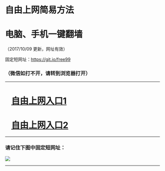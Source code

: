 ﻿# 自由上网简易方法

# 电脑、手机一键翻墙

（2017/10/09 更新，网址有效）

固定短网址：https://git.io/free99

### （微信如打不开，请转到浏览器打开）


***





# &nbsp;&nbsp; <a href="http://ft174619460.fwq-tz-1001.info/fwqtz01.html?t=100900120010 " target="_blank">自由上网入口1</a>
# &nbsp;&nbsp; <a href="http://ft1985930208.fwq-tz-1002.info/fwqtz02.html?t=1009001624 " target="_blank">自由上网入口2</a>
***

### 请记住下图中固定短网址：

<img src="https://s3-us-west-2.amazonaws.com/fwq-1001/yjfq-20170905okok.png" /> 


***

